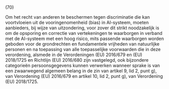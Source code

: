 (70)

Om het recht van anderen te beschermen tegen discriminatie die kan voortvloeien uit de vooringenomenheid (bias) in AI-systeem, moeten aanbieders, bij wijze van uitzondering, voor zover dit strikt noodzakelijk is om de opsporing en correctie van vertekeningen te waarborgen in verband met de AI-systeem met een hoog risico, mits passende waarborgen worden geboden voor de grondrechten en fundamentele vrijheden van natuurlijke personen en na toepassing van alle toepasselijke voorwaarden die in deze verordening, alsmede in de Verordeningen (EU) 2016/679 en (EU) 2018/1725 en Richtlijn (EU) 2016/680 zijn vastgelegd, ook bijzondere categorieën persoonsgegevens kunnen verwerken wanneer sprake is van een zwaarwegend algemeen belang in de zin van artikel 9, lid 2, punt g), van Verordening (EU) 2016/679 en artikel 10, lid 2, punt g), van Verordening (EU) 2018/1725.
